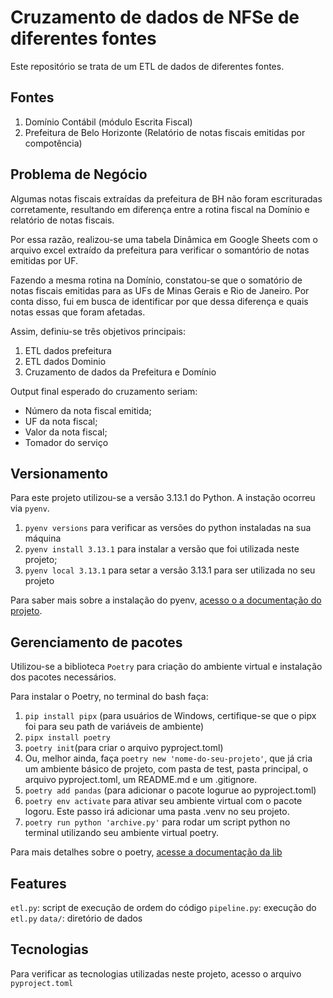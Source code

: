 # Cruzamento de dados de NFSe de diferentes fontes


Este repositório se trata de um ETL de dados de diferentes fontes.


## Fontes

1. Domínio Contábil (módulo Escrita Fiscal)
2. Prefeitura de Belo Horizonte (Relatório de notas fiscais emitidas por compotência)


## Problema de Negócio

Algumas notas fiscais extraídas da prefeitura de BH não foram escrituradas corretamente, resultando em diferença entre a rotina fiscal na Domínio e relatório de notas fiscais.

Por essa razão, realizou-se uma tabela Dinâmica em Google Sheets com o arquivo excel extraído da prefeitura para verificar o somantório de notas emitidas por UF.

Fazendo a mesma rotina na Domínio, constatou-se que o somatório de notas fiscais emitidas para as UFs de Minas Gerais e Rio de Janeiro. Por conta disso, fui em busca de identificar por que dessa diferença e quais notas essas que foram afetadas.

Assim, definiu-se três objetivos principais:

1. ETL dados prefeitura
2. ETL dados Dominio
3. Cruzamento de dados da Prefeitura e Domínio

Output final esperado do cruzamento seriam:

* Número da nota fiscal emitida;
* UF da nota fiscal;
* Valor da nota fiscal;
* Tomador do serviço


## Versionamento 

Para este projeto utilizou-se a versão 3.13.1 do Python. A instação ocorreu via `pyenv`.
1. `pyenv versions` para verificar as versões do python instaladas na sua máquina
2. `pyenv install 3.13.1` para instalar a versão que foi utilizada neste projeto;
3. `pyenv local 3.13.1` para setar a versão 3.13.1 para ser utilizada no seu projeto

Para saber mais sobre a instalação do pyenv, [acesso o a documentação do projeto](https://github.com/pyenv/pyenv).


## Gerenciamento de pacotes

Utilizou-se a biblioteca `Poetry` para criação do ambiente virtual e instalação dos pacotes necessários.

Para instalar o Poetry, no terminal do bash faça:

1. `pip install pipx` (para usuários de Windows, certifique-se que o pipx foi para seu path de variáveis de ambiente)
2. `pipx install poetry`
3. `poetry init`(para criar o arquivo pyproject.toml)
4. Ou, melhor ainda, faça `poetry new 'nome-do-seu-projeto'`, que já cria um ambiente básico de projeto, com pasta de test, pasta principal, o arquivo pyproject.toml, um README.md e um .gitignore.
5. `poetry add pandas` (para adicionar o pacote logurue ao pyproject.toml)
6. `poetry env activate` para ativar seu ambiente virtual com o pacote logoru. Este passo irá adicionar uma pasta .venv no seu projeto.
7. `poetry run python 'archive.py'` para rodar um script python no terminal utilizando seu ambiente virtual poetry.

Para mais detalhes sobre o poetry, [acesse a documentação da lib](https://python-poetry.org/docs/)

## Features

`etl.py`: script de execução de ordem do código
`pipeline.py`: execução do `etl.py`
`data/`: diretório de dados

## Tecnologias

Para verificar as tecnologias utilizadas neste projeto, acesso o arquivo `pyproject.toml`
